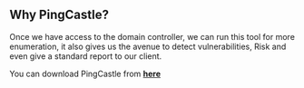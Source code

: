 ## **Why PingCastle?**

Once we have access to the domain controller, we can run this tool for more enumeration, it also gives us the avenue to detect vulnerabilities, Risk and even give a standard report to our client.


You can download PingCastle from **[here](https://www.pingcastle.com/download/)** 


